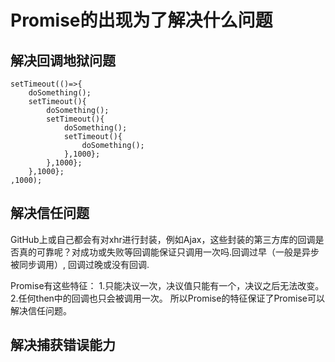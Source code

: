 # Promise的出现为了解决什么问题
## 解决回调地狱问题
```
setTimeout(()=>{
    doSomething();
    setTimeout(){
        doSomething();
        setTimeout(){
            doSomething();
            setTimeout(){
                doSomething();
            },1000};
        },1000};
    },1000};
,1000);
```
## 解决信任问题
GitHub上或自己都会有对xhr进行封装，例如Ajax，这些封装的第三方库的回调是否真的可靠呢？对成功或失败等回调能保证只调用一次吗.回调过早（一般是异步被同步调用）, 回调过晚或没有回调.

Promise有这些特征：
1.只能决议一次，决议值只能有一个，决议之后无法改变。
2.任何then中的回调也只会被调用一次。
所以Promise的特征保证了Promise可以解决信任问题。
## 解决捕获错误能力

```

```